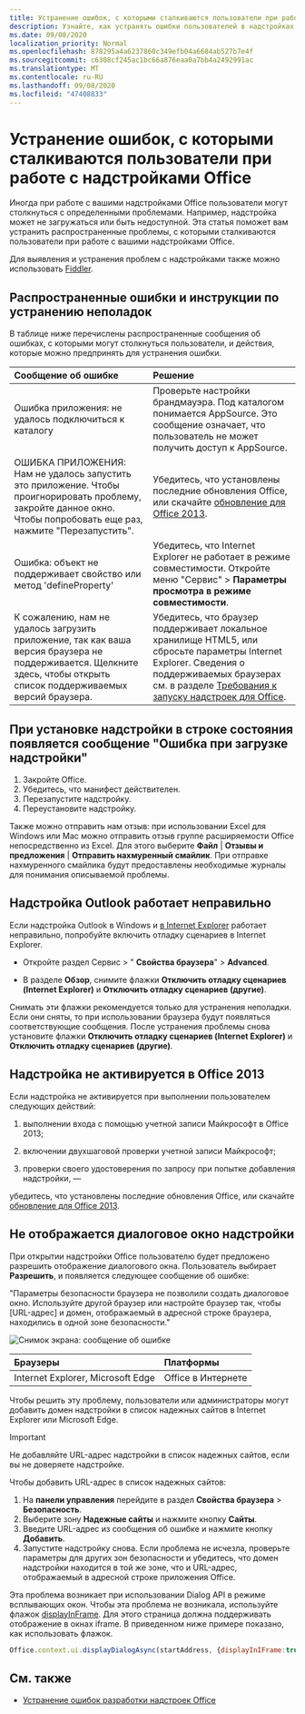 ```yaml
---
title: Устранение ошибок, с которыми сталкиваются пользователи при работе с надстройками Office
description: Узнайте, как устранять ошибки пользователей в надстройках Office.
ms.date: 09/08/2020
localization_priority: Normal
ms.openlocfilehash: 878295a4a6237860c349efb04a6684ab527b7e4f
ms.sourcegitcommit: c6308cf245ac1bc66a876eaa0a7bb4a2492991ac
ms.translationtype: MT
ms.contentlocale: ru-RU
ms.lasthandoff: 09/08/2020
ms.locfileid: "47408833"
---
```

# <a name="troubleshoot-user-errors-with-office-add-ins"></a>Устранение ошибок, с которыми сталкиваются пользователи при работе с надстройками Office

Иногда при работе с вашими надстройками Office пользователи могут столкнуться с определенными проблемами. Например, надстройка может не загружаться или быть недоступной. Эта статья поможет вам устранить распространенные проблемы, с которыми сталкиваются пользователи при работе с вашими надстройками Office. 

Для выявления и устранения проблем с надстройками также можно использовать [Fiddler](https://www.telerik.com/fiddler).

## <a name="common-errors-and-troubleshooting-steps"></a>Распространенные ошибки и инструкции по устранению неполадок

В таблице ниже перечислены распространенные сообщения об ошибках, с которыми могут столкнуться пользователи, и действия, которые можно предпринять для устранения ошибки.



|**Сообщение об ошибке**|**Решение**|
|:-----|:-----|
|Ошибка приложения: не удалось подключиться к каталогу|Проверьте настройки брандмауэра. Под каталогом понимается AppSource. Это сообщение означает, что пользователь не может получить доступ к AppSource.|
|ОШИБКА ПРИЛОЖЕНИЯ: Нам не удалось запустить это приложение. Чтобы проигнорировать проблему, закройте данное окно. Чтобы попробовать еще раз, нажмите "Перезапустить".|Убедитесь, что установлены последние обновления Office, или скачайте [обновление для Office 2013](https://support.microsoft.com/kb/2986156/).|
|Ошибка: объект не поддерживает свойство или метод 'defineProperty'|Убедитесь, что Internet Explorer не работает в режиме совместимости. Откройте меню "Сервис" > **Параметры просмотра в режиме совместимости**.|
|К сожалению, нам не удалось загрузить приложение, так как ваша версия браузера не поддерживается. Щелкните здесь, чтобы открыть список поддерживаемых версий браузера.|Убедитесь, что браузер поддерживает локальное хранилище HTML5, или сбросьте параметры Internet Explorer. Сведения о поддерживаемых браузерах см. в разделе [Требования к запуску надстроек для Office](../concepts/requirements-for-running-office-add-ins.md).|

## <a name="when-installing-an-add-in-you-see-error-loading-add-in-in-the-status-bar"></a>При установке надстройки в строке состояния появляется сообщение "Ошибка при загрузке надстройки"

1. Закройте Office.
2. Убедитесь, что манифест действителен.
3. Перезапустите надстройку.
4. Переустановите надстройку.

Также можно отправить нам отзыв: при использовании Excel для Windows или Mac можно отправить отзыв группе расширяемости Office непосредственно из Excel. Для этого выберите **Файл** | **Отзывы и предложения** | **Отправить нахмуренный смайлик**. При отправке нахмуренного смайлика будут предоставлены необходимые журналы для понимания описываемой проблемы.

## <a name="outlook-add-in-doesnt-work-correctly"></a>Надстройка Outlook работает неправильно

Если надстройка Outlook в Windows и [в Internet Explorer](../concepts/browsers-used-by-office-web-add-ins.md) работает неправильно, попробуйте включить отладку сценариев в Internet Explorer. 


- Откройте раздел Сервис > " **Свойства браузера**"  >  **Advanced**.
    
- В разделе **Обзор**, снимите флажки **Отключить отладку сценариев (Internet Explorer)** и **Отключить отладку сценариев (другие)**.
    
Снимать эти флажки рекомендуется только для устранения неполадки. Если они сняты, то при использовании браузера будут появляться соответствующие сообщения. После устранения проблемы снова установите флажки **Отключить отладку сценариев (Internet Explorer)** и **Отключить отладку сценариев (другие)**.


## <a name="add-in-doesnt-activate-in-office-2013"></a>Надстройка не активируется в Office 2013

Если надстройка не активируется при выполнении пользователем следующих действий:


1. выполнении входа с помощью учетной записи Майкрософт в Office 2013;
    
2. включении двухшаговой проверки учетной записи Майкрософт;
    
3. проверки своего удостоверения по запросу при попытке добавления надстройки, —
    
убедитесь, что установлены последние обновления Office, или скачайте [обновление для Office 2013](https://support.microsoft.com/kb/2986156/).

## <a name="add-in-dialog-box-cannot-be-displayed"></a>Не отображается диалоговое окно надстройки

При открытии надстройки Office пользователю будет предложено разрешить отображение диалогового окна. Пользователь выбирает **Разрешить**, и появляется следующее сообщение об ошибке:

"Параметры безопасности браузера не позволили создать диалоговое окно. Используйте другой браузер или настройте браузер так, чтобы [URL-адрес] и домен, отображаемый в адресной строке браузера, находились в одной зоне безопасности."

![Снимок экрана: сообщение об ошибке](http://i.imgur.com/3mqmlgE.png)

|**Браузеры**|**Платформы**|
|:--------------------|:---------------------|
|Internet Explorer, Microsoft Edge|Office в Интернете|

Чтобы решить эту проблему, пользователи или администраторы могут добавить домен надстройки в список надежных сайтов в Internet Explorer или Microsoft Edge.

> [!IMPORTANT]
> Не добавляйте URL-адрес надстройки в список надежных сайтов, если вы не доверяете надстройке.

Чтобы добавить URL-адрес в список надежных сайтов:

1. На **панели управления** перейдите в раздел **Свойства браузера** > **Безопасность**.
2. Выберите зону **Надежные сайты** и нажмите кнопку **Сайты**.
3. Введите URL-адрес из сообщения об ошибке и нажмите кнопку **Добавить**.
4. Запустите надстройку снова. Если проблема не исчезла, проверьте параметры для других зон безопасности и убедитесь, что домен надстройки находится в той же зоне, что и URL-адрес, отображаемый в адресной строке приложения Office.

Эта проблема возникает при использовании Dialog API в режиме всплывающих окон. Чтобы эта проблема не возникала, используйте флажок [displayInFrame](/javascript/api/office/office.ui). Для этого страница должна поддерживать отображение в окнах iframe. В приведенном ниже примере показано, как использовать флажок.

```js
Office.context.ui.displayDialogAsync(startAddress, {displayInIFrame:true}, callback);
```

## <a name="see-also"></a>См. также

- [Устранение ошибок разработки надстроек Office](troubleshoot-development-errors.md)

